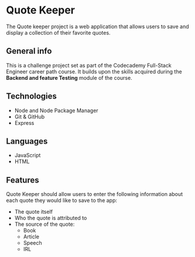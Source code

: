 # Quote Keeper
The Quote keeper project is a web application that allows users to save and display a collection of their favorite quotes.

## General info
This is a challenge project set as part of the Codecademy Full-Stack Engineer career path course. It builds upon the skills acquired during the **Backend and feature Testing** module of the course.

## Technologies
* Node and Node Package Manager
* Git & GitHub
* Express

## Languages
* JavaScript
* HTML
## Features
Quote Keeper should allow users to enter the following information about each quote they would like to save to the app:
* The quote itself
* Who the quote is attributed to
* The source of the quote:
    * Book
    * Article
    * Speech
    * IRL
            
            
